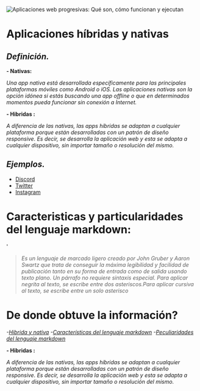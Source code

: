 ﻿

﻿![Aplicaciones web progresivas: Qué son, cómo funcionan y ejecutan](https://www.muycomputer.com/wp-content/uploads/2019/09/Aplicaciones_Web_Progresivas.jpg)
# Aplicaciones híbridas y nativas

## ***Definición.***


**- Nativas:**

*Una app nativa está desarrollada específicamente para las principales plataformas móviles como Android o iOS. Las aplicaciones nativas son la opción idónea si estás buscando una app offline o que en determinados momentos pueda funcionar sin conexión a Internet.*

**- Hibridas :**

*A diferencia de las nativas, las apps híbridas se adaptan a cualquier plataforma porque están desarrolladas con un patrón de diseño responsive. Es decir, se desarrolla la aplicación web y esta se adapta a cualquier dispositivo, sin importar tamaño o resolución del mismo.*





## ***Ejemplos.***

 - [Discord](https://discord.com/)
 - [Twitter](https://twitter.com/?lang=es)
 - [Instagram](https://www.instagram.com/)

# Caracteristicas y particularidades del lenguaje markdown:
'
>*Es un lenguaje de marcado ligero creado por John Gruber y Aaron Swartz que trata de conseguir la máxima legibilidad y facilidad de publicación
tanto en su forma de entrada como de salida usando texto plano. 
Un párrafo no requiere sintaxis especial. Para aplicar negrita al texto, se escribe entre dos asteriscos.Para aplicar cursiva al texto, se escribe entre un solo asterisco*

# De donde obtuve la información?


*-[Hibrida y nativa](https://www.hiberus.com/crecemos-contigo/app-hibrida-o-nativa/)*
*-[Características del lenguaje markdown](https://www.google.com/search?q=caracter%C3%ADsticas+del+lenguaje+markdown&rlz=1C1GCEA_enES869ES869&oq=cara&aqs=chrome.0.69i59l3j69i57j0i67l2j0i131i433i512j46i131i433i512j46i433i512j0i512.2413j0j7&sourceid=chrome&ie=UTF-8)*
*-[Peculiaridades del lenguaje markdown](https://www.google.com/search?rlz=1C1GCEA_enES869ES869&sxsrf=ALiCzsZyWgKeh6LxOYn6Uc9Sf2_AAZgwJw:1670972731947&q=peculiaridades+del+lenguaje+markdown&spell=1&sa=X&ved=2ahUKEwiGqvfA2vf7AhWOxoUKHTGvDOAQBSgAegQIBRAB/)*

**- Hibridas :**

*A diferencia de las nativas, las apps híbridas se adaptan a cualquier plataforma porque están desarrolladas con un patrón de diseño responsive. Es decir, se desarrolla la aplicación web y esta se adapta a cualquier dispositivo, sin importar tamaño o resolución del mismo.*
